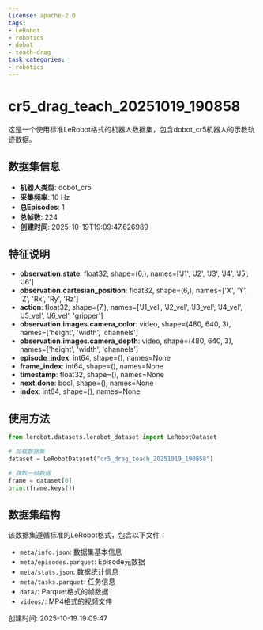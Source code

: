 ```yaml
---
license: apache-2.0
tags:
- LeRobot
- robotics
- dobot
- teach-drag
task_categories:
- robotics
---
```


# cr5_drag_teach_20251019_190858

这是一个使用标准LeRobot格式的机器人数据集，包含dobot_cr5机器人的示教轨迹数据。

## 数据集信息

- **机器人类型**: dobot_cr5
- **采集频率**: 10 Hz
- **总Episodes**: 1
- **总帧数**: 224
- **创建时间**: 2025-10-19T19:09:47.626989

## 特征说明

- **observation.state**: float32, shape=(6,), names=['J1', 'J2', 'J3', 'J4', 'J5', 'J6']
- **observation.cartesian_position**: float32, shape=(6,), names=['X', 'Y', 'Z', 'Rx', 'Ry', 'Rz']
- **action**: float32, shape=(7,), names=['J1_vel', 'J2_vel', 'J3_vel', 'J4_vel', 'J5_vel', 'J6_vel', 'gripper']
- **observation.images.camera_color**: video, shape=(480, 640, 3), names=['height', 'width', 'channels']
- **observation.images.camera_depth**: video, shape=(480, 640, 3), names=['height', 'width', 'channels']
- **episode_index**: int64, shape=(), names=None
- **frame_index**: int64, shape=(), names=None
- **timestamp**: float32, shape=(), names=None
- **next.done**: bool, shape=(), names=None
- **index**: int64, shape=(), names=None

## 使用方法

```python
from lerobot.datasets.lerobot_dataset import LeRobotDataset

# 加载数据集
dataset = LeRobotDataset("cr5_drag_teach_20251019_190858")

# 获取一帧数据
frame = dataset[0]
print(frame.keys())
```

## 数据集结构

该数据集遵循标准的LeRobot格式，包含以下文件：

- `meta/info.json`: 数据集基本信息
- `meta/episodes.parquet`: Episode元数据
- `meta/stats.json`: 数据统计信息
- `meta/tasks.parquet`: 任务信息
- `data/`: Parquet格式的帧数据
- `videos/`: MP4格式的视频文件

创建时间: 2025-10-19 19:09:47
